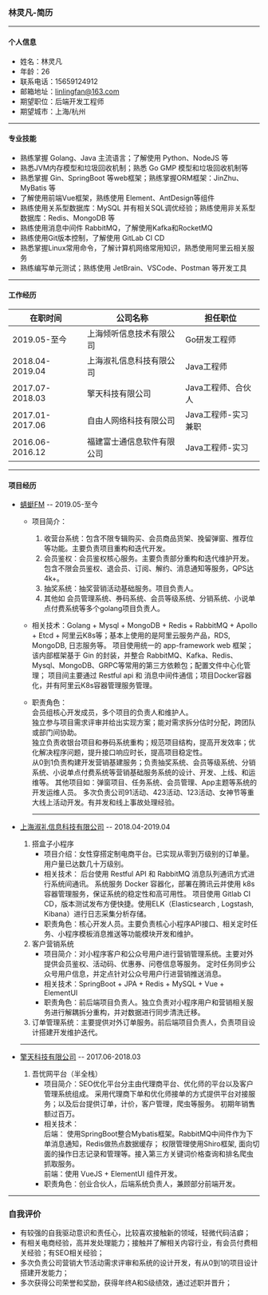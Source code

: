 ### 林灵凡-简历

<hr>

#### 个人信息

- 姓名：林灵凡
- 年龄：26
- 联系电话：15659124912
- 邮箱地址：linlingfan@163.com
- 期望职位：后端开发工程师
- 期望城市：上海/杭州

<hr>

#### 专业技能

- 熟练掌握 Golang、Java 主流语言；了解使用 Python、NodeJS 等
- 熟悉JVM内存模型和垃圾回收机制；熟悉 Go GMP 模型和垃圾回收机制等
- 熟悉掌握 Gin、SpringBoot 等web框架；熟练掌握ORM框架：JinZhu、MyBatis 等
- 了解使用前端Vue框架，熟练使用 Element、AntDesign等组件
- 熟练使用关系型数据库：MySQL 并有相关SQL调优经验；熟练使用非关系型数据库：Redis、MongoDB 等
- 熟练使用消息中间件 RabbitMQ，了解使用Kafka和RocketMQ
- 熟练使用Git版本控制，了解使用 GitLab CI CD
- 熟悉掌握Linux常用命令，了解计算机网络常用知识，熟悉使用阿里云相关服务
- 熟练编写单元测试；熟练使用 JetBrain、VSCode、Postman 等开发工具

<hr>

#### 工作经历

|在职时间|公司名称|担任职位|
| ---- | ---- | ---- |
|2019.05-至今|上海倾听信息技术有限公司|Go研发工程师|
|2018.04-2019.04|上海淑礼信息科技有限公司|Java工程师|
|2017.07-2018.03|擎天科技有限公司|Java工程师、合伙人|
|2017.01-2017.06|自由人网络科技有限公司|Java工程师-实习兼职|
|2016.06-2016.12|福建富士通信息软件有限公司|Java工程师-实习|
<hr>

#### 项目经历

- [蜻蜓FM](https://www.qingting.fm) -- 2019.05-至今
  - 项目简介：
    1. 收营台系统：包含不限专辑购买、会员商品货架、挽留弹窗、推荐位等功能。主要负责项目重构和迭代开发。
    2. 会员鉴权：会员鉴权核心服务。主要负责部分重构和迭代维护开发。包含不限会员鉴权、退会员、订阅、解约、消息通知等服务，QPS达4k+。
    3. 抽奖系统：抽奖营销活动基础服务。项目负责人。
    4. 其他如 会员管理系统、券码系统、会员等级系统、分销系统、小说单点付费系统等多个golang项目负责人。
  - 相关技术：Golang + Mysql + MongoDB + Redis + RabbitMQ + Apollo + Etcd + 阿里云K8s等；基本上使用的是阿里云服务产品，RDS, MongoDB, 日志服务等。 
    项目使用统一的 app-framework web 框架；该内部框架基于 Gin 的封装，并整合 RabbitMQ、Kafka、Redis、Mysql、MongoDB、GRPC等常用的第三方依赖包；配置文件中心化管理；
    项目间主要通过 Restful api 和 消息中间件通信；项目Docker容器化，并有阿里云K8s容器管理服务管理。
  - 职责角色：  
    会员组核心开发成员，多个项目的负责人和维护人。  
    独立参与项目需求评审并给出实现方案；能对需求拆分估时分配，跨团队或部门间协助。  
    独立负责收银台项目和券码系统重构；规范项目结构，提高开发效率；优化解决程序问题，提升接口响应时长，提高项目稳定性。  
    从0到1负责构建开发营销基建服务；负责抽奖系统、会员等级系统、分销系统、小说单点付费系统等营销基础服务系统的设计、开发、上线、和运维等。
    其他项目如：弹窗项目、任务系统、会员管理、App主题等系统的开发运维人员。 
    多次负责公司91活动、423活动、123活动、女神节等重大线上活动开发。有并发和线上事故处理经验。
    
    <hr>

- [上海淑礼信息科技有限公司](https://www.dahezi.com) -- 2018.04-2019.04
  1. 搭盒子小程序
     - 项目介绍：女性穿搭定制电商平台。已实现从零到万级别的订单量。用户量已达数几十万级别。
     - 相关技术：
       后台使用 Restful API 和 RabbitMQ 消息队列通讯方式进行系统间通讯。
       系统服务 Docker 容器化，部署在腾讯云并使用 k8s 容器管理服务，保证系统的稳定性和高可用性。
       项目使用 Gitlab CI CD，版本测试发布方便快捷。使用ELK（Elasticsearch , Logstash, Kibana）进行日志采集分析存储。
     - 职责角色：核心开发人员。主要负责核心小程序API接口、相关定时任务、小程序模板消息推送等功能模块开发和维护。
  2. 客户营销系统
     - 项目简介：对小程序客户和公众号用户进行营销管理系统。主要对外提供会员鉴权、活动码、优惠券、问卷信息等服务。
       定时任务同步公众号用户信息，并定点针对公众号用户行进营销推送消息。
     - 相关技术：SpringBoot + JPA + Redis + MySQL + Vue + ElementUI
     - 职责角色：前后端项目负责人。独立负责对小程序用户和营销相关服务进行解耦拆分重构，并对数据进行同步清洗迁移。
  3. 订单管理系统：主要提供对外订单服务。前后端项目负责人，负责项目设计搭建开发维护迭代。
    <hr>

- [擎天科技有限公司]()  -- 2017.06-2018.03
  1. 吾忧网平台（半全栈）
      - 项目简介：SEO优化平台分主由代理商平台、优化师的平台以及客户管理系统组成。
        采用代理商下单和优化师接单的方式提供平台对接服务；以及后台提供订单，计价，客户管理，爬虫等服务。
        初期年销售额过百万。
      - 相关技术：  
        后端： 使用SpringBoot整合Mybatis框架。RabbitMQ中间件作为下单消息通知，Redis做热点数据缓存；
        权限管理使用Shiro框架, 面向切面的操作日志记录和管理等。接入第三方关键词价格查询和排名爬虫抓取服务。  
        前端：使用 VueJS + ElementUI 组件开发。
      - 职责角色：创业合伙人，后端系统负责人，兼顾部分前端开发。

<hr>

### 自我评价

- 有较强的自我驱动意识和责任心，比较喜欢接触新的领域，轻微代码洁癖；
- 有相关电商经验，高并发处理能力；接触并了解相关内容行业，有会员付费相关经验；有SEO相关经验；
- 多次负责公司营销大节活动需求评审和系统的设计开发，有从0到1的项目设计搭建开发能力；
- 多次获得公司荣誉和奖励，获得年终A和S级绩效，通过述职并晋升；